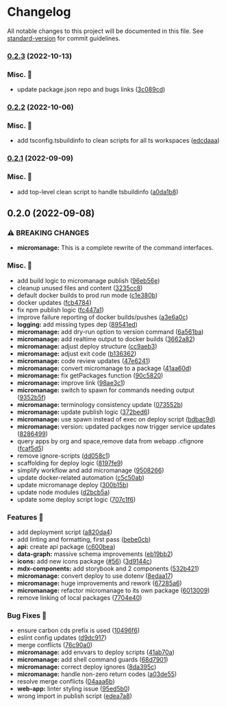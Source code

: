 # Changelog

All notable changes to this project will be documented in this file. See [standard-version](https://github.com/conventional-changelog/standard-version) for commit guidelines.

### [0.2.3](https://github.com/carbon-design-system/carbon-platform/compare/@carbon-platform/scripts@0.2.2...@carbon-platform/scripts@0.2.3) (2022-10-13)


### Misc. 🔮

* update package.json repo and bugs links ([3c089cd](https://github.com/carbon-design-system/carbon-platform/commit/3c089cdde1ddde2a3b9f750680755c4253bfcae2))

### [0.2.2](https://github.com/carbon-design-system/carbon-platform/compare/@carbon-platform/scripts@0.2.1...@carbon-platform/scripts@0.2.2) (2022-10-06)


### Misc. 🔮

* add tsconfig.tsbuildinfo to clean scripts for all ts workspaces ([edcdaaa](https://github.com/carbon-design-system/carbon-platform/commit/edcdaaa1a1175a34f16d97e497f8d51bfe827673))

### [0.2.1](https://github.com/carbon-design-system/carbon-platform/compare/@carbon-platform/scripts@0.2.0...@carbon-platform/scripts@0.2.1) (2022-09-09)


### Misc. 🔮

* add top-level clean script to handle tsbuildinfo ([a0da1b8](https://github.com/carbon-design-system/carbon-platform/commit/a0da1b86e96ab39e6131f2889f90d71fe8e4f691))

## 0.2.0 (2022-09-08)


### ⚠ BREAKING CHANGES

* **micromanage:** This is a complete rewrite of the command interfaces.

### Misc. 🔮

* add build logic to micromanage publish ([96eb56e](https://github.com/carbon-design-system/carbon-platform/commit/96eb56e9bbb7ed29fb4ba47b86a2a4d6c466c1fc))
* cleanup unused files and content ([3235cc8](https://github.com/carbon-design-system/carbon-platform/commit/3235cc839f6baa62df26c77f018339b21fa40b53))
* default docker builds to prod run mode ([c1e380b](https://github.com/carbon-design-system/carbon-platform/commit/c1e380b12ad06465c37d07baf6f5f7388c31e016))
* docker updates ([fcb4784](https://github.com/carbon-design-system/carbon-platform/commit/fcb47848e6371e48abc985a0c18c02fd5038f36c))
* fix npm publish logic ([fc447a1](https://github.com/carbon-design-system/carbon-platform/commit/fc447a1de04574c7a5f30aeb2f80dfedf67316a6))
* improve failure reporting of docker builds/pushes ([a3e6a0c](https://github.com/carbon-design-system/carbon-platform/commit/a3e6a0c8cde9eefa5b8ae2159960a5d3baeb92af))
* **logging:** add missing types dep ([89541ed](https://github.com/carbon-design-system/carbon-platform/commit/89541edc6f727dd22d423d3e1ecb6bb82bef0a8a))
* **micromanage:** add dry-run option to version command ([6a561ba](https://github.com/carbon-design-system/carbon-platform/commit/6a561ba072ae1d7e64f89ae8a19a21e09eab5186))
* **micromanage:** add realtime output to docker builds ([3662a82](https://github.com/carbon-design-system/carbon-platform/commit/3662a82c519163c7103a658dfded19798af8eea9))
* **micromanage:** adjust deploy structure ([cc9aeb3](https://github.com/carbon-design-system/carbon-platform/commit/cc9aeb3419d52f22bf3dc87073b4d2ef655ed494))
* **micromanage:** adjust exit code ([b136362](https://github.com/carbon-design-system/carbon-platform/commit/b136362b4b65cc5681af83ac5316008738dbb645))
* **micromanage:** code review updates ([47e6241](https://github.com/carbon-design-system/carbon-platform/commit/47e624168653f23dc58f45ea4196022031450dea))
* **micromanage:** convert micromanage to a package ([41aa60d](https://github.com/carbon-design-system/carbon-platform/commit/41aa60dedfd326e8c141dc29a0587f8dfa454a2c))
* **micromanage:** fix getPackages function ([90c5820](https://github.com/carbon-design-system/carbon-platform/commit/90c58203f86cc513b85900e4ee4a74da7d27a978))
* **micromanage:** improve link ([98ae3c1](https://github.com/carbon-design-system/carbon-platform/commit/98ae3c1ee9b1ab82814ec51b263521dee78650dd))
* **micromanage:** switch to spawn for commands needing output ([9352b5f](https://github.com/carbon-design-system/carbon-platform/commit/9352b5f05d406ada1137074b1065b1337082ce3b))
* **micromanage:** terminology consistency update ([073552b](https://github.com/carbon-design-system/carbon-platform/commit/073552b96b79c290faf55c82b0e42eb48f27c899))
* **micromanage:** update publish logic ([372bed6](https://github.com/carbon-design-system/carbon-platform/commit/372bed690abca211a6159820d8c1cacebbd59c5a))
* **micromanage:** use spawn instead of exec on deploy script ([bdbac9d](https://github.com/carbon-design-system/carbon-platform/commit/bdbac9d468672270f17d550fdd8569efc6f16559))
* **micromanage:** version: updated packges now trigger service updates ([8286499](https://github.com/carbon-design-system/carbon-platform/commit/82864990f215869ccfff4346ea64047eeedbb252))
* query apps by org and space,remove data from webapp .cfignore ([fcaf5d5](https://github.com/carbon-design-system/carbon-platform/commit/fcaf5d5387210493fffc43046abc67da5d32234e))
* remove ignore-scripts ([dd058c1](https://github.com/carbon-design-system/carbon-platform/commit/dd058c1da7566c15c08203d883f30f8501b3b054))
* scaffolding for deploy logic ([8197fe9](https://github.com/carbon-design-system/carbon-platform/commit/8197fe9813c8d154d59ddf3c7ad219b82936c18a))
* simplify workflow and add micromanage ([9508266](https://github.com/carbon-design-system/carbon-platform/commit/9508266ffb389ec68a009d6cc0468ccb371f3384))
* update docker-related automation ([c5c50ab](https://github.com/carbon-design-system/carbon-platform/commit/c5c50abc0b3f193300946b7745a78c197634b432))
* update micromanage deploy ([300b15b](https://github.com/carbon-design-system/carbon-platform/commit/300b15be96a4d9a828afdaceeb5765f97dc8b183))
* update node modules ([d2bcb5a](https://github.com/carbon-design-system/carbon-platform/commit/d2bcb5adf89a8e90e03daa2b8d4f00343343d0b6))
* update some deploy script logic ([707c1f6](https://github.com/carbon-design-system/carbon-platform/commit/707c1f6f6d227a42d21de405a4c15d5940879c26))


### Features 🌟

* add deployment script ([a820da4](https://github.com/carbon-design-system/carbon-platform/commit/a820da47bb51ea438a0d488a8d4d720666d75c70))
* add linting and formatting, first pass ([bebe0cb](https://github.com/carbon-design-system/carbon-platform/commit/bebe0cba38d179fe7f9697f6ea56e1c42c8def16))
* **api:** create api package ([c600bea](https://github.com/carbon-design-system/carbon-platform/commit/c600bea03431c537cec70a5353d650f099e990fb))
* **data-graph:** massive schema improvements ([eb19bb2](https://github.com/carbon-design-system/carbon-platform/commit/eb19bb22c5e58504a128ebd74478d2c0f73eade9))
* **icons:** add new icons package ([#56](https://github.com/carbon-design-system/carbon-platform/issues/56)) ([3d9144c](https://github.com/carbon-design-system/carbon-platform/commit/3d9144c019cff7f4271c6ab0e13cd6939c8f7847))
* **mdx-components:** add storybook and 2 components ([532b421](https://github.com/carbon-design-system/carbon-platform/commit/532b4219420e951f44a54ce2ba21fcac5c4e070f))
* **micromanage:** convert deploy to use dotenv ([8edaa17](https://github.com/carbon-design-system/carbon-platform/commit/8edaa174c937ef11aca1614c13d1e0db8f7e82c6))
* **micromanage:** huge improvements and rework ([67285a6](https://github.com/carbon-design-system/carbon-platform/commit/67285a690cc7fb71a1bd7105b1b59e544d713704))
* **micromanage:** refactor micromanage to its own package ([6013009](https://github.com/carbon-design-system/carbon-platform/commit/6013009b041a8ea296d788f772da53f6c8d32655))
* remove linking of local packages ([7704e40](https://github.com/carbon-design-system/carbon-platform/commit/7704e4087bc4272d55834f763de5c9a4d97fc8dc))


### Bug Fixes 🐛

* ensure carbon cds prefix is used ([10496f6](https://github.com/carbon-design-system/carbon-platform/commit/10496f6ef000a5da9d1da211ae4369707cb7d011))
* eslint config updates ([d9dc917](https://github.com/carbon-design-system/carbon-platform/commit/d9dc917b7d368fe67f534697db1c5009a19a8e4b))
* merge conflicts ([76c90a0](https://github.com/carbon-design-system/carbon-platform/commit/76c90a04864b4950e4eaef8c3cc86389f1f64623))
* **micromanage:** add envvars to deploy scripts ([41ab70a](https://github.com/carbon-design-system/carbon-platform/commit/41ab70a11a0356213ae2fed7ab988d7b7214583e))
* **micromanage:** add shell command guards ([68d7901](https://github.com/carbon-design-system/carbon-platform/commit/68d7901f24482f3cb2322d7114585ac0a63c1b33))
* **micromanage:** correct deploy ignores ([8da395c](https://github.com/carbon-design-system/carbon-platform/commit/8da395c14505fd7776bad9d4bb2d3b6aeb3fe3fb))
* **micromanage:** handle non-zero return codes ([a03de55](https://github.com/carbon-design-system/carbon-platform/commit/a03de550778c79f7592d197f626e2f088ae39b5f))
* resolve merge conflicts ([04aaa6b](https://github.com/carbon-design-system/carbon-platform/commit/04aaa6b4d27cbd4ed11e6c66845ab84f3eb39b5d))
* **web-app:** linter styling issue ([95ed5b0](https://github.com/carbon-design-system/carbon-platform/commit/95ed5b01924a2c83334754e889a8b71ed9ed3150))
* wrong import in publish script ([edea7a8](https://github.com/carbon-design-system/carbon-platform/commit/edea7a803938e9205c67d23de9ac95b26c39b028))
